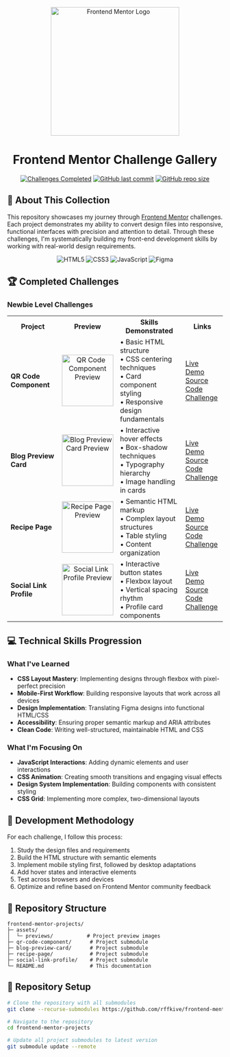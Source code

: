 <div align="center">
  <img src="https://www.frontendmentor.io/static/images/logo-desktop.svg" alt="Frontend Mentor Logo" width="300"/>
  
  # Frontend Mentor Challenge Gallery
  
  [![Challenges Completed](https://img.shields.io/badge/Challenges_Completed-4-brightgreen?style=for-the-badge)](https://www.frontendmentor.io/profile/rffkive)
  [![GitHub last commit](https://img.shields.io/github/last-commit/rffkive/frontend-mentor-projects?style=for-the-badge)](https://github.com/rffkive/frontend-mentor-projects/commits/main)
  [![GitHub repo size](https://img.shields.io/github/repo-size/rffkive/frontend-mentor-projects?style=for-the-badge)](https://github.com/rffkive/frontend-mentor-projects)
</div>

## 🎨 About This Collection

This repository showcases my journey through [Frontend Mentor](https://www.frontendmentor.io/) challenges. Each project demonstrates my ability to convert design files into responsive, functional interfaces with precision and attention to detail. Through these challenges, I'm systematically building my front-end development skills by working with real-world design requirements.

<div align="center">
  <img src="https://img.shields.io/badge/HTML5-E34F26?style=flat-square&logo=html5&logoColor=white" alt="HTML5"/>
  <img src="https://img.shields.io/badge/CSS3-1572B6?style=flat-square&logo=css3&logoColor=white" alt="CSS3"/>
  <img src="https://img.shields.io/badge/JavaScript-F7DF1E?style=flat-square&logo=javascript&logoColor=black" alt="JavaScript"/>
  <img src="https://img.shields.io/badge/Figma-F24E1E?style=flat-square&logo=figma&logoColor=white" alt="Figma"/>
</div>

## 🏆 Completed Challenges

### Newbie Level Challenges
<table>
  <tr>
    <th>Project</th>
    <th>Preview</th>
    <th>Skills Demonstrated</th>
    <th>Links</th>
  </tr>
  <tr>
    <td><strong>QR Code Component</strong></td>
    <td align="center"><img src="https://raw.githubusercontent.com/rffkive/frontend-mentor-projects/main/assets/previews/qr-code-component.jpg" width="120" alt="QR Code Component Preview"/></td>
    <td>
      • Basic HTML structure<br>
      • CSS centering techniques<br>
      • Card component styling<br>
      • Responsive design fundamentals
    </td>
    <td>
      <a href="https://rffkive.github.io/qr-code--component/">Live Demo</a><br>
      <a href="https://github.com/rffkive/qr-code--component">Source Code</a><br>
      <a href="https://www.frontendmentor.io/challenges/qr-code-component-iux_sIO_H">Challenge</a>
    </td>
  </tr>
  <tr>
    <td><strong>Blog Preview Card</strong></td>
    <td align="center"><img src="https://raw.githubusercontent.com/rffkive/frontend-mentor-projects/main/assets/previews/blog-preview-card.jpg" width="120" alt="Blog Preview Card Preview"/></td>
    <td>
      • Interactive hover effects<br>
      • Box-shadow techniques<br>
      • Typography hierarchy<br>
      • Image handling in cards
    </td>
    <td>
      <a href="https://rffkive.github.io/Blog-preview-card/">Live Demo</a><br>
      <a href="https://github.com/rffkive/Blog-preview-card">Source Code</a><br>
      <a href="https://www.frontendmentor.io/challenges/blog-preview-card-ckPaj01IcS">Challenge</a>
    </td>
  </tr>
  <tr>
    <td><strong>Recipe Page</strong></td>
    <td align="center"><img src="https://raw.githubusercontent.com/rffkive/frontend-mentor-projects/main/assets/previews/recipe-page.jpg" width="120" alt="Recipe Page Preview"/></td>
    <td>
      • Semantic HTML markup<br>
      • Complex layout structures<br>
      • Table styling<br>
      • Content organization
    </td>
    <td>
      <a href="https://rffkive.github.io/recipe-page/">Live Demo</a><br>
      <a href="https://github.com/rffkive/recipe-page">Source Code</a><br>
      <a href="https://www.frontendmentor.io/challenges/recipe-page-KiTsR8QQKm">Challenge</a>
    </td>
  </tr>
  <tr>
    <td><strong>Social Link Profile</strong></td>
    <td align="center"><img src="https://raw.githubusercontent.com/rffkive/frontend-mentor-projects/main/assets/previews/social-link-profile.jpg" width="120" alt="Social Link Profile Preview"/></td>
    <td>
      • Interactive button states<br>
      • Flexbox layout<br>
      • Vertical spacing rhythm<br>
      • Profile card components
    </td>
    <td>
      <a href="https://rffkive.github.io/social-link-profile/">Live Demo</a><br>
      <a href="https://github.com/rffkive/social-link-profile">Source Code</a><br>
      <a href="https://www.frontendmentor.io/challenges/social-links-profile-UG32l9m6dQ">Challenge</a>
    </td>
  </tr>
</table>

## 💻 Technical Skills Progression

### What I've Learned
- **CSS Layout Mastery**: Implementing designs through flexbox with pixel-perfect precision
- **Mobile-First Workflow**: Building responsive layouts that work across all devices
- **Design Implementation**: Translating Figma designs into functional HTML/CSS
- **Accessibility**: Ensuring proper semantic markup and ARIA attributes
- **Clean Code**: Writing well-structured, maintainable HTML and CSS

### What I'm Focusing On
- **JavaScript Interactions**: Adding dynamic elements and user interactions
- **CSS Animation**: Creating smooth transitions and engaging visual effects
- **Design System Implementation**: Building components with consistent styling
- **CSS Grid**: Implementing more complex, two-dimensional layouts

## 🧰 Development Methodology

For each challenge, I follow this process:
1. Study the design files and requirements
2. Build the HTML structure with semantic elements
3. Implement mobile styling first, followed by desktop adaptations
4. Add hover states and interactive elements
5. Test across browsers and devices
6. Optimize and refine based on Frontend Mentor community feedback

## 📂 Repository Structure

```
frontend-mentor-projects/
├─ assets/
│  └─ previews/           # Project preview images
├─ qr-code-component/      # Project submodule
├─ blog-preview-card/      # Project submodule
├─ recipe-page/            # Project submodule
├─ social-link-profile/    # Project submodule
└─ README.md               # This documentation
```

## 🔄 Repository Setup

```bash
# Clone the repository with all submodules
git clone --recurse-submodules https://github.com/rffkive/frontend-mentor-projects.git

# Navigate to the repository
cd frontend-mentor-projects

# Update all project submodules to latest version
git submodule update --remote
```

